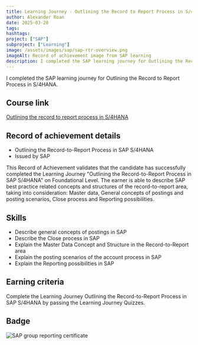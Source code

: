 ```yaml
---
title: Learning Journey - Outlining the Record to Report Process in S/4HANA
author: Alexander Roan
date: 2025-03-28
tags: 
hashtags:
project: ["SAP"]
subproject: ["Learning"]
image: /assets/images/sap/sap-rtr-overview.png
imageAlt: Record of achievement image from SAP learning
description: I completed the SAP learning journey for Outlining the Record to Report Process in S/4HANA.
---
```


I completed the SAP learning journey for Outlining the Record to Report Process in S/4HANA.

## Course link

[Outlining the record to report process in S/4HANA](https://learning.sap.com/learning-journeys/outlining-the-record-to-report-process-in-sap-s-4hana)

## Record of achievement details

- Outlining the Record-to-Report Process in SAP S/4HANA
- Issued by SAP

This Record of Achievement validates that the candidate has successfully completed the Learning Journey "Outlining the Record-to-Report Process in SAP S/4HANA" on Foundational Level. The earner is able to describe SAP best practice related concepts and structures of the record-to-report area, taking into consideration: Master data, General concepts of postings and posting scenarios, Close process and Reporting possibilities.

## Skills

- Describe general concepts of postings in SAP
- Describe the Close process in SAP
- Explain the Master Data Concept and Structure in the Record-to-Report area
- Explain the posting scenarios of the account process in SAP
- Explain the Reporting possibilities in SAP

## Earning criteria

Complete the Learning Journey Outlining the Record-to-Report Process in SAP S/4HANA by passing the Learning Journey Quizzes.

## Badge

![SAP group reporting certificate](/assets/images/sap/sap-rtr-overview.png)